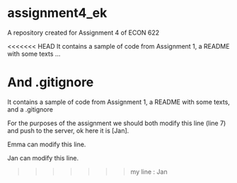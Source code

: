 # assignment4_ek
A repository created for Assignment 4 of ECON 622

<<<<<<< HEAD
It contains a sample of code from Assignment 1, a README with some texts ...

And .gitignore
=======
It contains a sample of code from Assignment 1, a README with some texts, and
a .gitignore

For the purposes of the assignment we should both modify this line (line 7) and push to the server, ok here it is [Jan].

Emma can modify this line.

Jan can modify this line.
>>>>>>> my line : Jan
